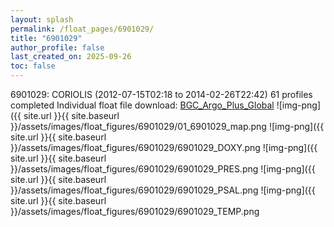 ```yaml
---
layout: splash
permalink: /float_pages/6901029/
title: "6901029"
author_profile: false
last_created_on: 2025-09-26
toc: false
---
```

 
6901029: CORIOLIS (2012-07-15T02:18 to 2014-02-26T22:42)
61 profiles completed
Individual float file download: [BGC_Argo_Plus_Global](https://ftp.soest.hawaii.edu/bgc_argo_plus/Individual_Floats/outliers_removed/6901029_Sprof_processed.nc)
![img-png]({{ site.url }}{{ site.baseurl }}/assets/images/float_figures/6901029/01_6901029_map.png
![img-png]({{ site.url }}{{ site.baseurl }}/assets/images/float_figures/6901029/6901029_DOXY.png
![img-png]({{ site.url }}{{ site.baseurl }}/assets/images/float_figures/6901029/6901029_PRES.png
![img-png]({{ site.url }}{{ site.baseurl }}/assets/images/float_figures/6901029/6901029_PSAL.png
![img-png]({{ site.url }}{{ site.baseurl }}/assets/images/float_figures/6901029/6901029_TEMP.png
